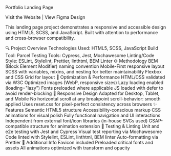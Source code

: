 Portfolio Landing Page

Visit the Website | View Figma Design

This landing page project demonstrates a responsive and accessible design using HTML5, SCSS, and JavaScript. Built with attention to performance and cross-browser compatibility.

🔍 Project Overview
Technologies Used:
HTML5, SCSS, JavaScript
Build Tool:
Parcel
Testing Tools:
Cypress, Jest, Mochawesome
Linting/Code Style:
ESLint, Stylelint, Prettier, linthtml, BEM Linter
⚙️ Methodology
BEM (Block Element Modifier) naming convention
Mobile-First responsive layout
SCSS with variables, mixins, and nesting for better maintainability
Flexbox and CSS Grid for layout
🚀 Optimization & Performance
HTML/CSS validated via W3C
Optimized images (WebP, responsive sizes)
Lazy loading enabled (loading="lazy")
Fonts preloaded where applicable
JS loaded with defer to avoid render-blocking
📱 Responsive Design
Adapted for Desktop, Tablet, and Mobile
No horizontal scroll at any breakpoint
scroll-behavior: smooth applied
Uses reset.css for pixel-perfect consistency across browsers
✨ Features
Semantic HTML5 structure
Accessibility-conscious markup
CSS animations for visual polish
Fully functional navigation and UI interactions
Independent from external font/icon libraries (in-house SVGs used)
GSAP-compatible structure for animation extension
🧪 Testing & Linting
Unit and e2e testing with Jest and Cypress
Visual test reporting via Mochawesome
Code linted with Stylelint, ESLint, linthtml, BEM linter
Auto-formatting via Prettier
📎 Additional Info
Favicon included
Preloaded critical fonts and assets
All animations optimized with transform and opacity

